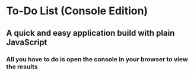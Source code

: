 # To-Do List (Console Edition)

## A quick and easy application build with plain JavaScript

### All you have to do is open the console in your browser to view the results
